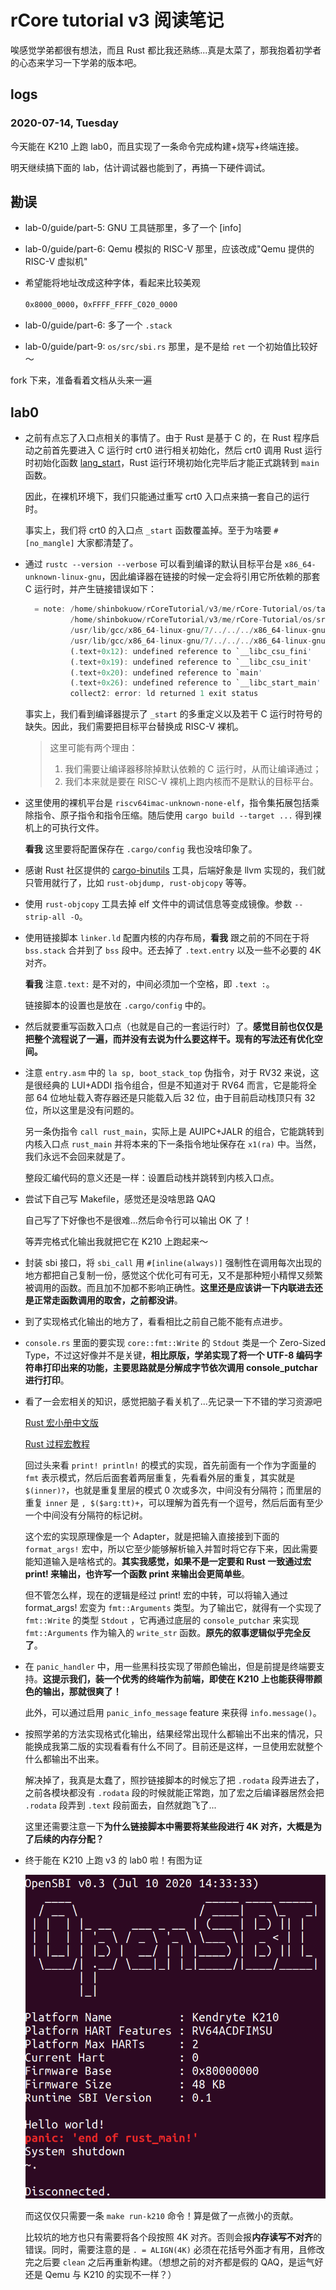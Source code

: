# rCore tutorial v3 阅读笔记

唉感觉学弟都很有想法，而且 Rust 都比我还熟练...真是太菜了，那我抱着初学者的心态来学习一下学弟的版本吧。

## logs

### 2020-07-14, Tuesday

今天能在 K210 上跑 lab0，而且实现了一条命令完成构建+烧写+终端连接。

明天继续搞下面的 lab，估计调试器也能到了，再搞一下硬件调试。

## 勘误

* lab-0/guide/part-5: GNU 工具链那里，多了一个 [info]

* lab-0/guide/part-6: Qemu 模拟的 RISC-V 那里，应该改成"Qemu 提供的 RISC-V 虚拟机"

* 希望能将地址改成这种字体，看起来比较美观

  $\mathtt{0x8000\_0000}$，$\mathtt{0xFFFF\_FFFF\_C020\_0000}$

* lab-0/guide/part-6: 多了一个 `.stack`

* lab-0/guide/part-9: `os/src/sbi.rs` 那里，是不是给 `ret` 一个初始值比较好～

fork 下来，准备看着文档从头来一遍

## lab0

* 之前有点忘了入口点相关的事情了。由于 Rust 是基于 C 的，在 Rust 程序启动之前首先要进入 C 运行时 crt0 进行相关初始化，然后 crt0 调用 Rust 运行时初始化函数 [lang_start](https://github.com/rust-lang/rust/blob/bb4d1491466d8239a7a5fd68bd605e3276e97afb/src/libstd/rt.rs#L32-L73)，Rust 运行环境初始化完毕后才能正式跳转到 `main` 函数。

  因此，在裸机环境下，我们只能通过重写 crt0 入口点来搞一套自己的运行时。

  事实上，我们将 crt0 的入口点 `_start` 函数覆盖掉。至于为啥要 `#[no_mangle]` 大家都清楚了。

* 通过 `rustc --version --verbose` 可以看到编译的默认目标平台是 ``x86_64-unknown-linux-gnu``，因此编译器在链接的时候一定会将引用它所依赖的那套 C 运行时，并产生链接错误如下：

  ```rust
    = note: /home/shinbokuow/rCoreTutorial/v3/me/rCore-Tutorial/os/target/debug/deps/os-ef03d122c249fc28.1mvlw0a96qxa6gs9.rcgu.o: In function `_start':
            /home/shinbokuow/rCoreTutorial/v3/me/rCore-Tutorial/os/src/main.rs:13: multiple definition of `_start'
            /usr/lib/gcc/x86_64-linux-gnu/7/../../../x86_64-linux-gnu/Scrt1.o:(.text+0x0): first defined here
            /usr/lib/gcc/x86_64-linux-gnu/7/../../../x86_64-linux-gnu/Scrt1.o: In function `_start':
            (.text+0x12): undefined reference to `__libc_csu_fini'
            (.text+0x19): undefined reference to `__libc_csu_init'
            (.text+0x20): undefined reference to `main'
            (.text+0x26): undefined reference to `__libc_start_main'
            collect2: error: ld returned 1 exit status
  ```

  事实上，我们看到编译器提示了 `_start` 的多重定义以及若干 C 运行时符号的缺失。因此，我们需要把目标平台替换成 RISC-V 裸机。

  > 这里可能有两个理由：
  >
  > 1. 我们需要让编译器移除掉默认依赖的 C 运行时，从而让编译通过；
  > 2. 我们本来就是要在 RISC-V 裸机上跑内核而不是默认的目标平台。

* 这里使用的裸机平台是 `riscv64imac-unknown-none-elf`，指令集拓展包括乘除指令、原子指令和指令压缩。随后使用 `cargo build --target ...` 得到裸机上的可执行文件。

  **看我** 这里要将配置保存在 `.cargo/config` 我也没啥印象了。

* 感谢 Rust 社区提供的 [cargo-binutils](https://github.com/rust-embedded/cargo-binutils) 工具，后端好象是 llvm 实现的，我们就只管用就行了，比如 `rust-objdump, rust-objcopy` 等等。

* 使用 `rust-objcopy` 工具去掉 elf 文件中的调试信息等变成镜像。参数 `--strip-all -O`。

* 使用链接脚本 `linker.ld` 配置内核的内存布局，**看我** 跟之前的不同在于将 `bss.stack` 合并到了 `bss` 段中。还去掉了 `.text.entry` 以及一些不必要的 4K 对齐。

  **看我** 注意`.text:` 是不对的，中间必须加一个空格，即 `.text :`。

  链接脚本的设置也是放在 `.cargo/config` 中的。

* 然后就要重写函数入口点（也就是自己的一套运行时）了。**感觉目前也仅仅是把整个流程说了一遍，而并没有去说为什么要这样干。现有的写法还有优化空间。**

* 注意 `entry.asm` 中的 `la sp, boot_stack_top` 伪指令，对于 RV32 来说，这是很经典的 LUI+ADDI 指令组合，但是不知道对于 RV64 而言，它是能将全部 64 位地址载入寄存器还是只能载入后 32 位，由于目前启动栈顶只有 32 位，所以这里是没有问题的。

  另一条伪指令 `call rust_main`，实际上是 AUIPC+JALR 的组合，它能跳转到内核入口点 `rust_main` 并将本来的下一条指令地址保存在 `x1(ra)` 中。当然，我们永远不会回来就是了。

  整段汇编代码的意义还是一样：设置启动栈并跳转到内核入口点。

* 尝试下自己写 Makefile，感觉还是没啥思路 QAQ

  自己写了下好像也不是很难...然后命令行可以输出 OK 了！

  等弄完格式化输出我就把它在 K210 上跑起来～

* 封装 sbi 接口，将 `sbi_call` 用 `#[inline(always)]` 强制性在调用每次出现的地方都把自己复制一份，感觉这个优化可有可无，又不是那种短小精悍又频繁被调用的函数。而且加不加都不影响正确性。**这里还是应该讲一下内联进去还是正常走函数调用的取舍，之前都没讲**。

* 到了实现格式化输出的地方了，看看相比之前自己能不能有点进步。

* `console.rs` 里面的要实现 `core::fmt::Write` 的 `Stdout` 类是一个 Zero-Sized Type，不过这好像并不是关键，**相比原版，学弟实现了将一个 UTF-8 编码字符串打印出来的功能，主要思路就是分解成字节依次调用 console_putchar 进行打印**。

* 看了一会宏相关的知识，感觉把脑子看关机了...先记录一下不错的学习资源吧

  [Rust 宏小册中文版](http://blog.luxlyu.com/tlborm-chinese/book/README.html)

  [Rust 过程宏教程](https://xr1s.me/2018/12/08/introduction-to-rust-proc-macro/)

  回过头来看 `print! println!` 的模式的实现，首先前面有一个作为字面量的 `fmt` 表示模式，然后后面套着两层重复，先看看外层的重复，其实就是 `$(inner)?`，也就是重复里层的模式 0 次或多次，中间没有分隔符；而里层的重复 `inner` 是 `, $($arg:tt)+`，可以理解为首先有一个逗号，然后后面有至少一个中间没有分隔符的标记树。

  这个宏的实现原理像是一个 Adapter，就是把输入直接接到下面的 `format_args!` 宏中，所以它至少能够解析输入并暂时将它存下来，因此需要能知道输入是啥格式的。**其实我感觉，如果不是一定要和 Rust 一致通过宏 print! 来输出，也许写一个函数 print 来输出会更简单些**。

  但不管怎么样，现在的逻辑是经过 print! 宏的中转，可以将输入通过 format_args! 宏变为 `fmt::Arguments` 类型。为了输出它，就得有一个实现了 `fmt::Write` 的类型 `Stdout` ，它再通过底层的 `console_putchar` 来实现 `fmt::Arguments` 作为输入的 `write_str` 函数。**原先的叙事逻辑似乎完全反了**。

* 在 `panic_handler` 中，用一些黑科技实现了带颜色输出，但是前提是终端要支持。**这提示我们，装一个优秀的终端作为前端，即使在 K210 上也能获得带颜色的输出，那就很爽了！**
  
  此外，可以通过启用 `panic_info_message` feature 来获得 `info.message()`。
  
* 按照学弟的方法实现格式化输出，结果经常出现什么都输出不出来的情况，只能换成我第二版的实现看看有什么不同了。目前还是这样，一旦使用宏就整个什么都输出不出来。
  
  解决掉了，我真是太蠢了，照抄链接脚本的时候忘了把 `.rodata` 段弄进去了，之前各模块都没有 `.rodata` 段的时候就能正常跑，加了宏之后编译器居然会把 `.rodata` 段弄到 `.text` 段前面去，自然就跑飞了...
  
  这里还需要注意一下**为什么链接脚本中需要将某些段进行 4K 对齐，大概是为了后续的内存分配？**
  
* 终于能在 K210 上跑 v3 的 lab0 啦！有图为证
  
  ![](v3-lab0-k210.png)
  
  而这仅仅只需要一条 `make run-k210` 命令！算是做了一点微小的贡献。
  
  比较坑的地方也只有需要将各个段按照 4K 对齐。否则会报**内存读写不对齐**的错误。同时，需要注意的是 `. = ALIGN(4K)` 必须在花括号外面才有用，且修改完之后要 `clean` 之后再重新构建。（想想之前的对齐都是假的 QAQ，是运气好还是 Qemu 与 K210 的实现不一样？）
  
  
  
  
  
  

